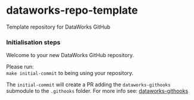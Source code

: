 # dataworks-repo-template
Template repository for DataWorks GitHub

### Initialisation steps
Welcome to your new DataWorks GitHub repository.

Please run:  
`make initial-commit`
to being using your repository.  

The `initial-commit` will create a PR adding the `dataworks-githooks` submodule to the `.githooks` folder.  For more info see: [dataworks-githooks](https://github.com/dwp/dataworks-githooks)